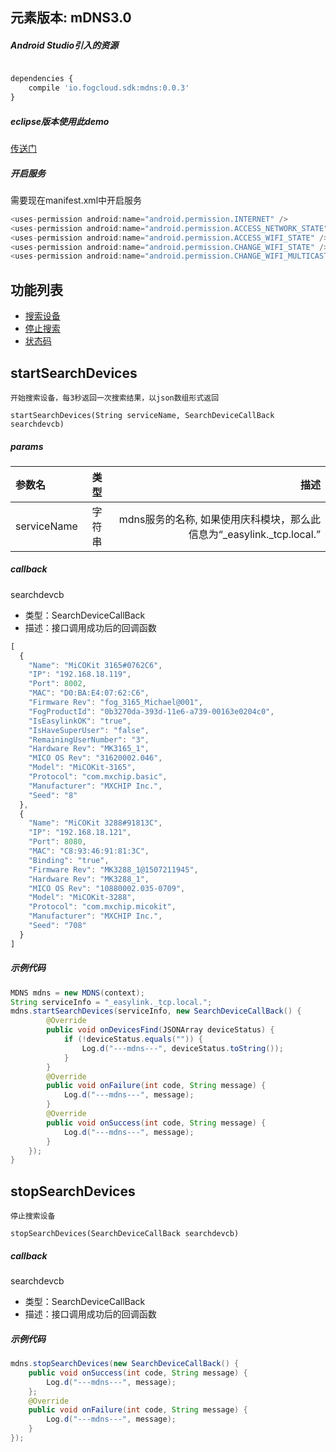 ## 元素版本: mDNS3.0

##### Android Studio引入的资源

```js

dependencies {
    compile 'io.fogcloud.sdk:mdns:0.0.3'
}
```

##### eclipse版本使用此demo

[传送门](https://github.com/MXCHIP/mDNSmin)

##### 开启服务

需要现在manifest.xml中开启服务
```js
<uses-permission android:name="android.permission.INTERNET" />
<uses-permission android:name="android.permission.ACCESS_NETWORK_STATE" />
<uses-permission android:name="android.permission.ACCESS_WIFI_STATE" />
<uses-permission android:name="android.permission.CHANGE_WIFI_STATE" />
<uses-permission android:name="android.permission.CHANGE_WIFI_MULTICAST_STATE" />
```

## **功能列表**

* [搜索设备](#startSearchDevices)
* [停止搜索](#stopSearchDevices)
* [状态码](https://github.com/MXCHIP/Fog2.0/blob/master/docs/Error-code.md)


<div id="startSearchDevices"></div>

## **startSearchDevices**
    开始搜索设备，每3秒返回一次搜索结果，以json数组形式返回

    startSearchDevices(String serviceName, SearchDeviceCallBack searchdevcb)

##### params
参数名 | 类型 | 描述
:-----------  | :-------------:| -----------:
serviceName     | 字符串       | mdns服务的名称, 如果使用庆科模块，那么此信息为“_easylink._tcp.local.”

##### callback
searchdevcb
- 类型：SearchDeviceCallBack
- 描述：接口调用成功后的回调函数
```js
[
  {
    "Name": "MiCOKit 3165#0762C6",
    "IP": "192.168.18.119",
    "Port": 8002,
    "MAC": "D0:BA:E4:07:62:C6",
    "Firmware Rev": "fog_3165_Michael@001",
    "FogProductId": "0b3270da-393d-11e6-a739-00163e0204c0",
    "IsEasylinkOK": "true",
    "IsHaveSuperUser": "false",
    "RemainingUserNumber": "3",
    "Hardware Rev": "MK3165_1",
    "MICO OS Rev": "31620002.046",
    "Model": "MiCOKit-3165",
    "Protocol": "com.mxchip.basic",
    "Manufacturer": "MXCHIP Inc.",
    "Seed": "8"
  },
  {
    "Name": "MiCOKit 3288#91813C",
    "IP": "192.168.18.121",
    "Port": 8080,
    "MAC": "C8:93:46:91:81:3C",
    "Binding": "true",
    "Firmware Rev": "MK3288_1@1507211945",
    "Hardware Rev": "MK3288_1",
    "MICO OS Rev": "10880002.035-0709",
    "Model": "MiCOKit-3288",
    "Protocol": "com.mxchip.micokit",
    "Manufacturer": "MXCHIP Inc.",
    "Seed": "708"
  }
]
```

##### 示例代码
```java
MDNS mdns = new MDNS(context);
String serviceInfo = "_easylink._tcp.local.";
mdns.startSearchDevices(serviceInfo, new SearchDeviceCallBack() {
        @Override
        public void onDevicesFind(JSONArray deviceStatus) {
            if (!deviceStatus.equals("")) {
                Log.d("---mdns---", deviceStatus.toString());
            }
        }
        @Override
        public void onFailure(int code, String message) {
            Log.d("---mdns---", message);
        }
        @Override
        public void onSuccess(int code, String message) {
            Log.d("---mdns---", message);
        }
    });
}
```

<div id="stopSearchDevices"></div>

## **stopSearchDevices**
    停止搜索设备

    stopSearchDevices(SearchDeviceCallBack searchdevcb)

##### callback
searchdevcb
- 类型：SearchDeviceCallBack
- 描述：接口调用成功后的回调函数

##### 示例代码
```java
mdns.stopSearchDevices(new SearchDeviceCallBack() {
    public void onSuccess(int code, String message) {
        Log.d("---mdns---", message);
    };
    @Override
    public void onFailure(int code, String message) {
        Log.d("---mdns---", message);
    }
});
```
